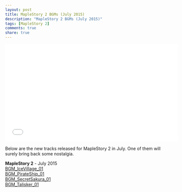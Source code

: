 ```yaml
---
layout: post
title: MapleStory 2 BGMs (July 2015)
description: "MapleStory 2 BGMs (July 2015)"
tags: [MapleStory 2]
comments: true
share: true
---
```


<iframe width="560" height="315" src="//www.youtube.com/embed/videoseries?list=PLARr36qkoiWbhGZEZDvgv6F5vfRMR79_q&index=60" frameborder="0" allowfullscreen></iframe>

Below are the new tracks released for MapleStory 2 in July. One of them will surely bring back some nostalgia.

<b>MapleStory 2</b> - July 2015  
<a href="http://youtu.be/bJVVVUJeXxo">BGM_IceVillage_01</a>  
<a href="http://youtu.be/eS7lyDTlOls">BGM_PirateShip_01</a>  
<a href="http://youtu.be/c57tVvZe1W0">BGM_SecretSakura_01</a>  
<a href="http://youtu.be/HmtfkKgjjj0">BGM_Talisker_01</a>
